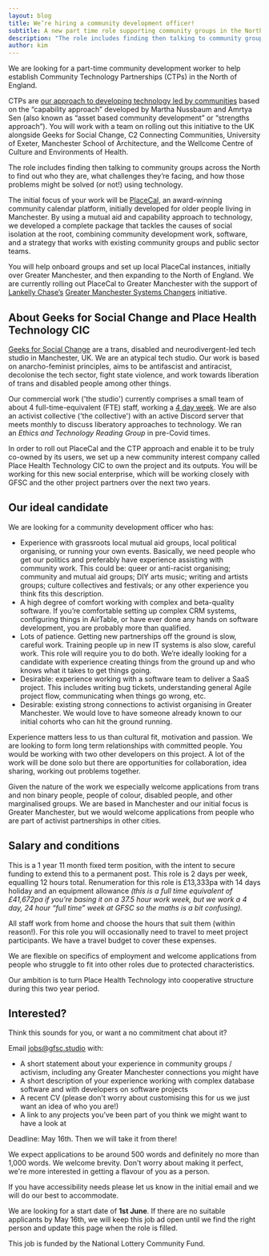 ```yaml
---
layout: blog
title: We’re hiring a community development officer!
subtitle: A new part time role supporting community groups in the North of England
description: "The role includes finding then talking to community groups across the North to find out who they are, what challenges they’re facing, and how those problems might be solved (or not!) using technology."
author: kim
---
```


We are looking for a part-time community development worker to help establish Community Technology Partnerships (CTPs) in the North of England.

CTPs are [our approach to developing technology led by communities](https://www.tandfonline.com/doi/full/10.1080/1369118X.2020.1767173) based on the “capability approach” developed by Martha Nussbaum and Amrtya Sen (also known as “asset based community development” or “strengths approach”). You will work with a team on rolling out this initiative to the UK alongside Geeks for Social Change, C2 Connecting Communities, University of Exeter, Manchester School of Architecture, and the Wellcome Centre of Culture and Environments of Health.

The role includes finding then talking to community groups across the North to find out who they are, what challenges they’re facing, and how those problems might be solved (or not!) using technology.

The initial focus of your work will be [PlaceCal](https://placecal.org/), an award-winning community calendar platform, initially developed for older people living in Manchester. By using a mutual aid and capability approach to technology, we developed a complete package that tackles the causes of social isolation at the root, combining community development work, software, and a strategy that works with existing community groups and public sector teams.

 You will help onboard groups and set up local PlaceCal instances, initially over Greater Manchester, and then expanding to the North of England. We are currently rolling out PlaceCal to Greater Manchester with the support of [Lankelly Chase’s](https://lankellychase.org.uk/) [Greater Manchester Systems Changers](https://gmsystemschangers.org.uk/) initiative.

## About Geeks for Social Change and Place Health Technology CIC

[Geeks for Social Change](https://gfsc.studio/) are a trans, disabled and neurodivergent-led tech studio in Manchester, UK. We are an atypical tech studio. Our work is based on anarcho-feminist principles, aims to be antifascist and antiracist, decolonise the tech sector, fight state violence, and work towards liberation of trans and disabled people among other things. 

Our commercial work ('the studio') currently comprises a small team of about 4 full-time-equivalent (FTE) staff, working a [4 day week](https://www.4dayweek.co.uk/). We are also an activist collective ('the collective') with an active Discord server that meets monthly to discuss liberatory approaches to technology. We ran an *Ethics and Technology Reading Group* in pre-Covid times.

In order to roll out PlaceCal and the CTP approach and enable it to be truly co-owned by its users, we set up a new community interest company called Place Health Technology CIC to own the project and its outputs. You will be working for this new social enterprise, which will be working closely with GFSC and the other project partners over the next two years. 

## Our ideal candidate

We are looking for a community development officer who has:

- Experience with grassroots local mutual aid groups, local political organising, or running your own events. Basically, we need people who get our politics and preferably have experience assisting with community work. This could be: queer or anti-racist organising; community and mutual aid groups; DIY arts music; writing and artists groups; culture collectives and festivals; or any other experience you think fits this description.
- A high degree of comfort working with complex and beta-quality software. If you’re comfortable setting up complex CRM systems, configuring things in AirTable, or have ever done any hands on software development, you are probably more than qualified.
- Lots of patience. Getting new partnerships off the ground is slow, careful work. Training people up in new IT systems is also slow, careful work. This role will require you to do both. We’re ideally looking for a candidate with experience creating things from the ground up and who knows what it takes to get things going.
- Desirable: experience working with a software team to deliver a SaaS project. This includes writing bug tickets, understanding general Agile project flow, communicating when things go wrong, etc.
- Desirable: existing strong connections to activist organising in Greater Manchester. We would love to have someone already known to our initial cohorts who can hit the ground running.

Experience matters less to us than cultural fit, motivation and passion. We are looking to form long term relationships with committed people. You would be working with two other developers on this project. A lot of the work will be done solo but there are opportunities for collaboration, idea sharing, working out problems together.

Given the nature of the work we especially welcome applications from trans and non binary people, people of colour, disabled people, and other marginalised groups. We are based in Manchester and our initial focus is Greater Manchester, but we would welcome applications from people who are part of activist partnerships in other cities.

## Salary and conditions

This is a 1 year 11 month fixed term position, with the intent to secure funding to extend this to a permanent post. This role is 2 days per week, equalling 12 hours total. Renumeration for this role is £13,333pa with 14 days holiday and an equipment allowance *(this is a  full time equivalent of £41,672pa if you’re basing it on a 37.5 hour work week, but we work a 4 day, 24 hour “full time” week at GFSC so the maths is a bit confusing).*

All staff work from home and choose the hours that suit them (within reason!). For this role you will occasionally need to travel to meet project participants. We have a travel budget to cover these expenses.

We are flexible on specifics of employment and welcome applications from people who struggle to fit into other roles due to protected characteristics.

Our ambition is to turn Place Health Technology into cooperative structure during this two year period.

## **Interested?**

Think this sounds for you, or want a no commitment chat about it?

Email jobs@gfsc.studio with:

- A short statement about your experience in community groups / activism, including any Greater Manchester connections you might have
- A short description of your experience working with complex database software and with developers on software projects
- A recent CV (please don't worry about customising this for us we just want an idea of who you are!)
- A link to any projects you’ve been part of you think we might want to have a look at

Deadline: May 16th. Then we will take it from there!

We expect applications to be around 500 words and definitely no more than 1,000 words. We welcome brevity. Don't worry about making it perfect, we're more interested in getting a flavour of you as a person.

If you have accessibility needs please let us know in the initial email and we will do our best to accommodate.

We are looking for a start date of **1st June**. If there are no suitable applicants by May 16th, we will keep this job ad open until we find the right person and update this page when the role is filled.

This job is funded by the National Lottery Community Fund.